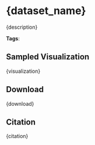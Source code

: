 # {dataset_name}

{description}

**Tags**: 

## Sampled Visualization

{visualization}

## Download

{download}

## Citation

{citation}